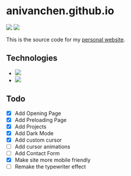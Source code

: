 # anivanchen.github.io

![](https://img.shields.io/github/v/release/anivanchen/anivanchen.github.io?style=for-the-badge)
![](https://img.shields.io/github/license/anivanchen/anivanchen.github.io?style=for-the-badge&color=brightgreen)


This is the source code for my [personal website](https://anivanchen.github.io). 

## Technologies

- <img src="https://img.shields.io/badge/node.js-%2343853D.svg?style=for-the-badge&logo=node.js&logoColor=white">
- <img src="https://img.shields.io/badge/react-%2320232a.svg?style=for-the-badge&logo=react&logoColor=%2361DAFB">

## Todo
- [x] Add Opening Page
- [x] Add Preloading Page
- [x] Add Projects
- [x] Add Dark Mode
- [x] Add custom cursor
- [ ] Add cursor animations
- [ ] Add Contact Form
- [x] Make site more mobile friendly
- [ ] Remake the typewriter effect
